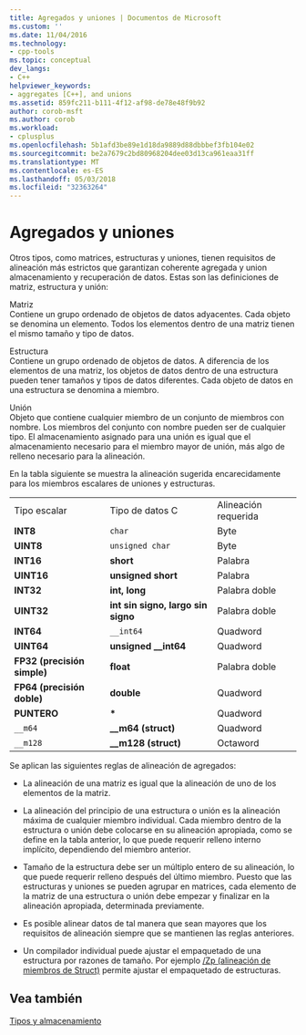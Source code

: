 ```yaml
---
title: Agregados y uniones | Documentos de Microsoft
ms.custom: ''
ms.date: 11/04/2016
ms.technology:
- cpp-tools
ms.topic: conceptual
dev_langs:
- C++
helpviewer_keywords:
- aggregates [C++], and unions
ms.assetid: 859fc211-b111-4f12-af98-de78e48f9b92
author: corob-msft
ms.author: corob
ms.workload:
- cplusplus
ms.openlocfilehash: 5b1afd3be89e1d18da9889d88dbbbef3fb104e02
ms.sourcegitcommit: be2a7679c2bd80968204dee03d13ca961eaa31ff
ms.translationtype: MT
ms.contentlocale: es-ES
ms.lasthandoff: 05/03/2018
ms.locfileid: "32363264"
---
```

# <a name="aggregates-and-unions"></a>Agregados y uniones
Otros tipos, como matrices, estructuras y uniones, tienen requisitos de alineación más estrictos que garantizan coherente agregada y union almacenamiento y recuperación de datos. Estas son las definiciones de matriz, estructura y unión:  
  
 Matriz  
 Contiene un grupo ordenado de objetos de datos adyacentes. Cada objeto se denomina un elemento. Todos los elementos dentro de una matriz tienen el mismo tamaño y tipo de datos.  
  
 Estructura  
 Contiene un grupo ordenado de objetos de datos. A diferencia de los elementos de una matriz, los objetos de datos dentro de una estructura pueden tener tamaños y tipos de datos diferentes. Cada objeto de datos en una estructura se denomina a miembro.  
  
 Unión  
 Objeto que contiene cualquier miembro de un conjunto de miembros con nombre. Los miembros del conjunto con nombre pueden ser de cualquier tipo. El almacenamiento asignado para una unión es igual que el almacenamiento necesario para el miembro mayor de unión, más algo de relleno necesario para la alineación.  
  
 En la tabla siguiente se muestra la alineación sugerida encarecidamente para los miembros escalares de uniones y estructuras.  
  
||||  
|-|-|-|  
|Tipo escalar|Tipo de datos C|Alineación requerida|  
|**INT8**|`char`|Byte|  
|**UINT8**|`unsigned char`|Byte|  
|**INT16**|**short**|Palabra|  
|**UINT16**|**unsigned short**|Palabra|  
|**INT32**|**int, long**|Palabra doble|  
|**UINT32**|**int sin signo, largo sin signo**|Palabra doble|  
|**INT64**|`__int64`|Quadword|  
|**UINT64**|**unsigned __int64**|Quadword|  
|**FP32 (precisión simple)**|**float**|Palabra doble|  
|**FP64 (precisión doble)**|**double**|Quadword|  
|**PUNTERO**|**\***|Quadword|  
|`__m64`|**__m64 (struct)**|Quadword|  
|`__m128`|**__m128 (struct)**|Octaword|  
  
 Se aplican las siguientes reglas de alineación de agregados:  
  
-   La alineación de una matriz es igual que la alineación de uno de los elementos de la matriz.  
  
-   La alineación del principio de una estructura o unión es la alineación máxima de cualquier miembro individual. Cada miembro dentro de la estructura o unión debe colocarse en su alineación apropiada, como se define en la tabla anterior, lo que puede requerir relleno interno implícito, dependiendo del miembro anterior.  
  
-   Tamaño de la estructura debe ser un múltiplo entero de su alineación, lo que puede requerir relleno después del último miembro. Puesto que las estructuras y uniones se pueden agrupar en matrices, cada elemento de la matriz de una estructura o unión debe empezar y finalizar en la alineación apropiada, determinada previamente.  
  
-   Es posible alinear datos de tal manera que sean mayores que los requisitos de alineación siempre que se mantienen las reglas anteriores.  
  
-   Un compilador individual puede ajustar el empaquetado de una estructura por razones de tamaño. Por ejemplo [/Zp (alineación de miembros de Struct)](../build/reference/zp-struct-member-alignment.md) permite ajustar el empaquetado de estructuras.  
  
## <a name="see-also"></a>Vea también  
 [Tipos y almacenamiento](../build/types-and-storage.md)
